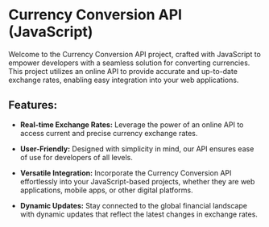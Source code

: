 # Currency Conversion API (JavaScript)

Welcome to the Currency Conversion API project, crafted with JavaScript to empower developers with a seamless solution for converting currencies. This project utilizes an online API to provide accurate and up-to-date exchange rates, enabling easy integration into your web applications.

## Features:
- **Real-time Exchange Rates:** Leverage the power of an online API to access current and precise currency exchange rates.
  
- **User-Friendly:** Designed with simplicity in mind, our API ensures ease of use for developers of all levels.

- **Versatile Integration:** Incorporate the Currency Conversion API effortlessly into your JavaScript-based projects, whether they are web applications, mobile apps, or other digital platforms.

- **Dynamic Updates:** Stay connected to the global financial landscape with dynamic updates that reflect the latest changes in exchange rates.
